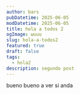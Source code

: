 ```yaml
---
author: bars
pubDatetime: 2025-06-05
modDatetime: 2025-06-05
title: hola a todos 2
ogImage: wuuu
slug: hola-a-todos2
featured: true
draft: false
tags:
  - hola2
description: segundo post
---
```

bueno bueno a ver si anda